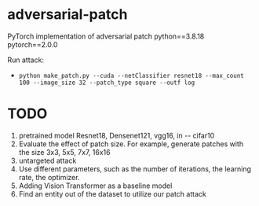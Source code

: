 # adversarial-patch
PyTorch implementation of adversarial patch 
python==3.8.18 pytorch==2.0.0

Run attack:

- `python make_patch.py --cuda --netClassifier resnet18 --max_count 100 --image_size 32 --patch_type square --outf log`


# TODO
1. pretrained model Resnet18, Densenet121, vgg16, in -- cifar10
3. Evaluate the effect of patch size. For example, generate patches with the size 3x3, 5x5, 7x7, 16x16
4. untargeted attack
5. Use different parameters, such as the number of iterations, the learning rate, the optimizer.
6. Adding Vision Transformer as a baseline model
7. Find an entity out of the dataset to utilize our patch attack